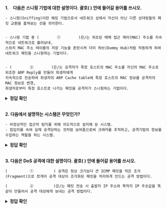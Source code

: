 **1. 다음은 스니핑 기법에 대한 설명이다. 괄호(            ) 안에 들어갈 용어를 쓰시오.**

```
- 스니핑(Sniffing)이란 해킹 기법으로서 네트워크 상에서 자신이 아닌 다른 상대방들의 패킷 교환을 훔쳐보는 것을 의미한다.


- 스니핑 기법 중 (        ①        )은/는 위조된 매체 접근 제어(MAC) 주소를 지속적으로 네트워크로 흘려보내,
스위치 MAC 주소 테이블의 저장 기능을 혼란시켜 더미 허브(Dummy Hub)처럼 작동하게 하여 네트워크 패킷을 스니핑하는 기법이다.


- (        ②        )은/는 공격자가 특정 호스트의 MAC 주소를 자신의 MAC 주소로 위조한 ARP Reply를 만들어 희생자에게 
지속적으로 전송하여 희생자의 ARP Cache table에 특정 호스트의 MAC 정보를 공격자의 MAC 정보로 변경, 
희생자로부터 특정 호스트로 나가는 패킷을 공격자가 스니핑하는 기법이다.
```

<details>
<summary><b>정답 확인</b></summary>
<div markdown="1">
<br></br>

① 스위치 재밍(Switch Jamming)   
② ARP 스푸핑(ARP Spoofing)

</div>
</details>
</br>

**2. 다음에서 설명하는 시스템은 무엇인가?**

```
- 비정상적인 접근의 탐지를 위해 의도적으로 설치해 둔 시스템.
- 침입자를 속여 실제 공격당하는 것처럼 보여줌으로써 크래커를 추적하고, 공격기법의 정보를 수집하는 역할을 하는 시스템.
```

<details>
<summary><b>정답 확인</b></summary>
<div markdown="1">

허니팟(Honeypot)

</div>
</details>
</br>

**3. 다음은 DoS 공격에 대한 설명이다. 괄호(      ) 안에 들어갈 용어를 쓰시오.**
```
(          ①         ) 공격은 정상 크기보다 큰 ICMP 패킷을 작은 조각(Fragment)으로 쪼개어 공격 대상이 조각화된 패킷을 처리하게 만드는 공격 방법이다.

(          ②         )은/는 패킷 전송 시 출발지 IP 주소와 목적지 IP 주솟값을 똑같이 만들어서 공격 대상에게 보내는 공격 방법이다.
```

<details>
<summary><b>정답 확인</b></summary>
<div markdown="1">

① 죽음의 핑(PoD; Ping of Death) 

② 랜드 어택(Land Attack)

</div>
</details>
</br>